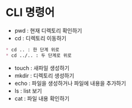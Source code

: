 # CLI 명령어

* pwd : 현재 디렉토리 확인하기
* cd : 디렉토리 이동하기
``` md
* cd .. : 한 단계 위로
* cd ../.. : 두 단계로 위로
```
* touch : 새파일 생성하기
* mkdir : 디렉토리 생성하기
* echo : 파일을 생성하거나 파일에 내용을 추가하기
* ls : list 보기
* cat : 파일 내용 확인하기